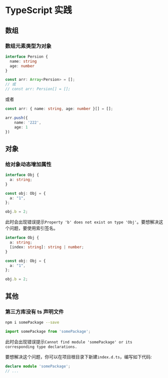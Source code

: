 # TypeScript 实践

## 数组

### 数组元素类型为对象

```ts
interface Persion {
  name: string
  age: number
}

const arr: Array<Persion> = [];
// 或
// const arr: Persion[] = [];
```

或者

```ts
const arr: { name: string, age: number }[] = [];

arr.push({
    name: '222',
    age: 1
})
```

## 对象

### 给对象动态增加属性

```ts
interface Obj {
  a: string;
}

const obj: Obj = {
  a: "1",
};

obj.b = 2;
```

此时会出现错误提示`Property 'b' does not exist on type 'Obj'`。要想解决这个问题，要使用索引签名。

```ts
interface Obj {
  a: string;
  [index: string]: string | number;
}

const obj: Obj = {
  a: "1",
};

obj.b = 2;
```

## 其他

### 第三方库没有 ts 声明文件

```sh
npm i somePackage --save
```

```ts
import somePackage from 'somePackage';
```

此时会出现错误提示`Cannot find module 'somePackage' or its corresponding type declarations.`

要想解决这个问题，你可以在项目根目录下新建`index.d.ts`，编写如下代码:

```ts
declare module 'somePackage';
// ...
```
